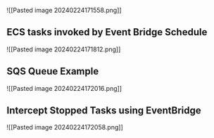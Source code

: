 
![[Pasted image 20240224171558.png]]

## ECS tasks invoked by Event Bridge Schedule

![[Pasted image 20240224171812.png]]

## SQS Queue Example

![[Pasted image 20240224172016.png]]

## Intercept Stopped Tasks using EventBridge

![[Pasted image 20240224172058.png]]
